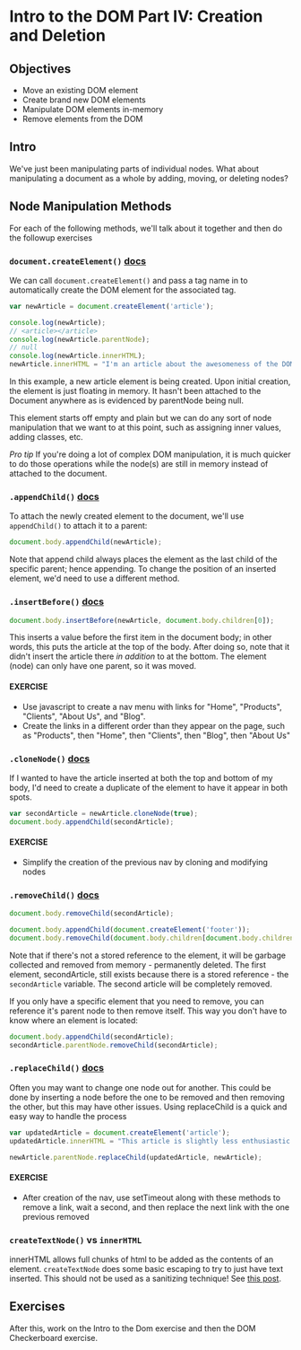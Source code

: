 # Intro to the DOM Part IV: Creation and Deletion

## Objectives

- Move an existing DOM element
- Create brand new DOM elements
- Manipulate DOM elements in-memory
- Remove elements from the DOM

## Intro

We've just been manipulating parts of individual nodes. What about manipulating a document as a whole by adding, moving, or deleting nodes?

## Node Manipulation Methods

For each of the following methods, we'll talk about it together and then do the followup exercises

### `document.createElement()` [docs](https://developer.mozilla.org/en-US/docs/Web/API/Document/createElement)

We can call `document.createElement()` and pass a tag name in to automatically create the DOM element for the associated tag.

```javascript
var newArticle = document.createElement('article');

console.log(newArticle);
// <article></article>
console.log(newArticle.parentNode);
// null
console.log(newArticle.innerHTML);
newArticle.innerHTML = "I'm an article about the awesomeness of the DOM!"
```

In this example, a new article element is being created. Upon initial creation, the element is just floating in memory. It hasn't been attached to the Document anywhere as is evidenced by parentNode being null.

This element starts off empty and plain but we can do any sort of node manipulation that we want to at this point, such as assigning inner values, adding classes, etc.

_Pro tip_ If you're doing a lot of complex DOM manipulation, it is much quicker to do those operations while the node(s) are still in memory instead of attached to the document.

### `.appendChild()` [docs](https://developer.mozilla.org/en-US/docs/Web/API/Node/appendChild)

To attach the newly created element to the document, we'll use `appendChild()` to attach it to a parent:

```javascript
document.body.appendChild(newArticle);
```

Note that append child always places the element as the last child of the specific parent; hence appending. To change the position of an inserted element, we'd need to use a different method.

### `.insertBefore()` [docs](https://developer.mozilla.org/en-US/docs/Web/API/Node/insertBefore)

```javascript
document.body.insertBefore(newArticle, document.body.children[0]);
```

This inserts a value before the first item in the document body; in other words, this puts the article at the top of the body. After doing so, note that it didn't insert the article there _in addition_ to at the bottom. The element (node) can only have one parent, so it was moved.

#### __EXERCISE__

* Use javascript to create a nav menu with links for "Home", "Products", "Clients", "About Us", and "Blog".
* Create the links in a different order than they appear on the page, such as "Products", then "Home", then "Clients", then "Blog", then "About Us"

### `.cloneNode()` [docs](https://developer.mozilla.org/en-US/docs/Web/API/Node/cloneNode)

If I wanted to have the article inserted at both the top and bottom of my body, I'd need to create a duplicate of the element to have it appear in both spots.

```javascript
var secondArticle = newArticle.cloneNode(true);
document.body.appendChild(secondArticle);
```

#### __EXERCISE__

* Simplify the creation of the previous nav by cloning and modifying nodes

### `.removeChild()` [docs](https://developer.mozilla.org/en-US/docs/Web/API/Node/removeChild)

```javascript
document.body.removeChild(secondArticle);

document.body.appendChild(document.createElement('footer'));
document.body.removeChild(document.body.children[document.body.children.length - 1]);
```

Note that if there's not a stored reference to the element, it will be garbage collected and removed from memory - permanently deleted. The first element, secondArticle, still exists because there is a stored reference - the `secondArticle` variable. The second article will be completely removed.

If you only have a specific element that you need to remove, you can reference it's parent node to then remove itself. This way you don't have to know where an element is located:

```javascript
document.body.appendChild(secondArticle);
secondArticle.parentNode.removeChild(secondArticle);
```

### `.replaceChild()` [docs](https://developer.mozilla.org/en-US/docs/Web/API/Node/replaceChild)

Often you may want to change one node out for another. This could be done by inserting a node before the one to be removed and then removing the other, but this may have other issues. Using replaceChild is a quick and easy way to handle the process

```javascript
var updatedArticle = document.createElement('article');
updatedArticle.innerHTML = "This article is slightly less enthusiastic about the DOM but still speaks about its versatility and necessity.";

newArticle.parentNode.replaceChild(updatedArticle, newArticle);
```

#### __EXERCISE__

* After creation of the nav, use setTimeout along with these methods to remove a link, wait a second, and then replace the next link with the one previous removed


### `createTextNode()` vs `innerHTML`

innerHTML allows full chunks of html to be added as the contents of an element. `createTextNode` does some basic escaping to try to just have text inserted. This should not be used as a sanitizing technique! See [this post](http://benv.ca/2012/10/02/you-are-probably-misusing-DOM-text-methods/).


## Exercises

After this, work on the Intro to the Dom exercise and then the DOM Checkerboard exercise.
